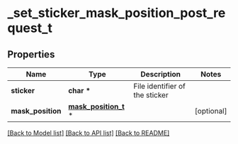 # _set_sticker_mask_position_post_request_t

## Properties
Name | Type | Description | Notes
------------ | ------------- | ------------- | -------------
**sticker** | **char \*** | File identifier of the sticker | 
**mask_position** | [**mask_position_t**](mask_position.md) \* |  | [optional] 

[[Back to Model list]](../README.md#documentation-for-models) [[Back to API list]](../README.md#documentation-for-api-endpoints) [[Back to README]](../README.md)


